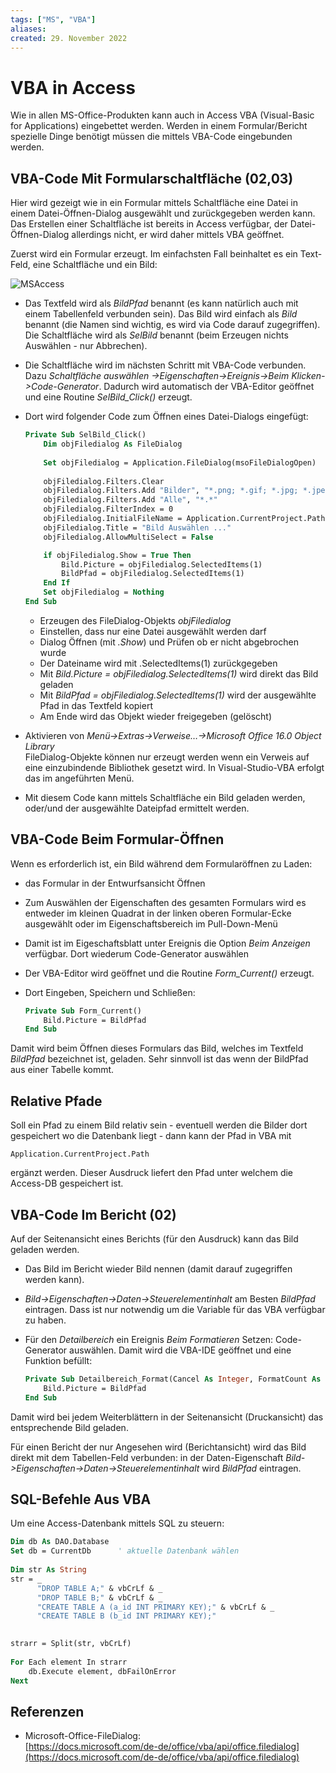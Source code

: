 ```yaml
---
tags: ["MS", "VBA"]
aliases: 
created: 29. November 2022
---
```


# VBA in Access

Wie in allen MS-Office-Produkten kann auch in Access VBA (Visual-Basic for Applications) eingebettet werden. Werden in einem Formular/Bericht spezielle Dinge benötigt müssen die mittels VBA-Code eingebunden werden.

## VBA-Code Mit Formularschaltfläche (02,03)

Hier wird gezeigt wie in ein Formular mittels Schaltfläche eine Datei in einem Datei-Öffnen-Dialog ausgewählt und zurückgegeben werden kann. Das Erstellen einer Schaltfläche ist bereits in Access verfügbar, der Datei-Öffnen-Dialog allerdings nicht, er wird daher mittels VBA geöffnet.

Zuerst wird ein Formular erzeugt. Im einfachsten Fall beinhaltet es ein Text-Feld, eine Schaltfläche und ein Bild:

![MSAccess](assets/MSAccess_VBA01.png)

- Das Textfeld wird als *BildPfad* benannt (es kann natürlich auch mit einem Tabellenfeld verbunden sein). Das Bild wird einfach als *Bild* benannt (die Namen sind wichtig, es wird via Code darauf zugegriffen). Die Schaltfläche wird als *SelBild* benannt (beim Erzeugen nichts Auswählen - nur Abbrechen).

- Die Schaltfläche wird im nächsten Schritt mit VBA-Code verbunden. Dazu *Schaltfläche auswählen ->Eigenschaften->Ereignis->Beim Klicken->Code-Generator*. Dadurch wird automatisch der VBA-Editor geöffnet und eine Routine *SelBild_Click()* erzeugt.

- Dort wird folgender Code zum Öffnen eines Datei-Dialogs eingefügt:

  ```vb
  Private Sub SelBild_Click()
      Dim objFiledialog As FileDialog
      
      Set objFiledialog = Application.FileDialog(msoFileDialogOpen)
      
      objFiledialog.Filters.Clear
      objFiledialog.Filters.Add "Bilder", "*.png; *.gif; *.jpg; *.jpeg; *.bmp"
      objFiledialog.Filters.Add "Alle", "*.*"
      objFiledialog.FilterIndex = 0
      objFiledialog.InitialFileName = Application.CurrentProject.Path
      objFiledialog.Title = "Bild Auswählen ..."
      objFiledialog.AllowMultiSelect = False
  
      if objFiledialog.Show = True Then
          Bild.Picture = objFiledialog.SelectedItems(1)
          BildPfad = objFiledialog.SelectedItems(1)
      End If
      Set objFiledialog = Nothing
  End Sub
  ```

  - Erzeugen des FileDialog-Objekts *objFiledialog*
  - Einstellen, dass nur eine Datei ausgewählt werden darf
  - Dialog Öffnen (mit *.Show*) und Prüfen ob er nicht abgebrochen wurde
  - Der Dateiname wird mit .SelectedItems(1) zurückgegeben
  - Mit *Bild.Picture = objFiledialog.SelectedItems(1)* wird direkt das Bild geladen
  - Mit *BildPfad = objFiledialog.SelectedItems(1)* wird der ausgewählte Pfad in das Textfeld kopiert
  - Am Ende wird das Objekt wieder freigegeben (gelöscht)

- Aktivieren von *Menü->Extras->Verweise…->Microsoft Office 16.0 Object Library*  
  FileDialog-Objekte können nur erzeugt werden wenn ein Verweis auf eine einzubindende Bibliothek gesetzt wird. In Visual-Studio-VBA erfolgt das im angeführten Menü.

- Mit diesem Code kann mittels Schaltfläche ein Bild geladen werden, oder/und der ausgewählte Dateipfad ermittelt werden.

## VBA-Code Beim Formular-Öffnen

Wenn es erforderlich ist, ein Bild während dem Formularöffnen zu Laden:

- das Formular in der Entwurfsansicht Öffnen

- Zum Auswählen der Eigenschaften des gesamten Formulars wird es entweder im kleinen Quadrat in der linken oberen Formular-Ecke ausgewählt oder im Eigenschaftsbereich im Pull-Down-Menü

- Damit ist im Eigeschaftsblatt unter Ereignis die Option *Beim Anzeigen* verfügbar. Dort wiederum Code-Generator auswählen

- Der VBA-Editor wird geöffnet und die Routine *Form_Current()* erzeugt.

- Dort Eingeben, Speichern und Schließen:

  ```vb
  Private Sub Form_Current()
      Bild.Picture = BildPfad
  End Sub
  ```

Damit wird beim Öffnen dieses Formulars das Bild, welches im Textfeld *BildPfad* bezeichnet ist, geladen. Sehr sinnvoll ist das wenn der BildPfad aus einer Tabelle kommt.

## Relative Pfade

Soll ein Pfad zu einem Bild relativ sein - eventuell werden die Bilder dort gespeichert wo die Datenbank liegt - dann kann der Pfad in VBA mit

```
Application.CurrentProject.Path
```

ergänzt werden. Dieser Ausdruck liefert den Pfad unter welchem die Access-DB gespeichert ist.

## VBA-Code Im Bericht (02)

Auf der Seitenansicht eines Berichts (für den Ausdruck) kann das Bild geladen werden.

- Das Bild im Bericht wieder Bild nennen (damit darauf zugegriffen werden kann).

- *Bild->Eigenschaften->Daten->Steuerelementinhalt* am Besten *BildPfad* eintragen. Dass ist nur notwendig um die Variable für das VBA verfügbar zu haben.

- Für den *Detailbereich* ein Ereignis *Beim Formatieren* Setzen: Code-Generator auswählen. Damit wird die VBA-IDE geöffnet und eine Funktion befüllt:

  ```vb
  Private Sub Detailbereich_Format(Cancel As Integer, FormatCount As Integer)
      Bild.Picture = BildPfad
  End Sub
  ```

Damit wird bei jedem Weiterblättern in der Seitenansicht (Druckansicht) das entsprechende Bild geladen.

Für einen Bericht der nur Angesehen wird (Berichtansicht) wird das Bild direkt mit dem Tabellen-Feld verbunden: in der Daten-Eigenschaft *Bild->Eigenschaften->Daten->Steuerelementinhalt* wird *BildPfad* eintragen.

## SQL-Befehle Aus VBA

Um eine Access-Datenbank mittels SQL zu steuern:

```vb
Dim db As DAO.Database
Set db = CurrentDb      ' aktuelle Datenbank wählen
    
Dim str As String
str = _
      "DROP TABLE A;" & vbCrLf & _
      "DROP TABLE B;" & vbCrLf & _
      "CREATE TABLE A (a_id INT PRIMARY KEY);" & vbCrLf & _
      "CREATE TABLE B (b_id INT PRIMARY KEY);"

          
strarr = Split(str, vbCrLf)
    
For Each element In strarr
    db.Execute element, dbFailOnError
Next
```

## Referenzen

- Microsoft-Office-FileDialog:  
  [https://docs.microsoft.com/de-de/office/vba/api/office.filedialog](https://docs.microsoft.com/de-de/office/vba/api/office.filedialog)

